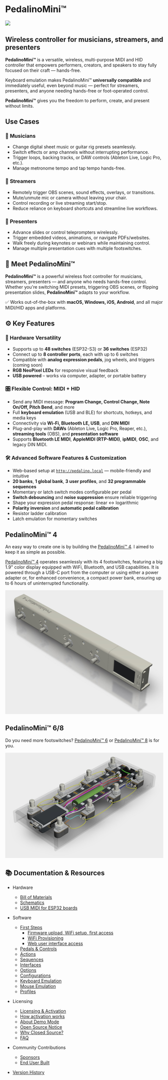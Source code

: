 # PedalinoMini™

[![](./doc/images/PedalinoMini486.png)](https://github.com/alf45tar/PedalinoMini-6)

## Wireless controller for musicians, streamers, and presenters

**PedalinoMini™** is a versatile, wireless, multi-purpose MIDI and HID controller that empowers performers, creators, and speakers to stay fully focused on their craft — hands-free.

Keyboard emulation makes PedalinoMini™ **universally compatible** and immediately useful, even beyond music — perfect for streamers, presenters, and anyone needing hands-free or foot-operated control.

**PedalinoMini™** gives you the freedom to perform, create, and present without limits.

## **Use Cases**

### 🎸 **Musicians**

- Change digital sheet music or guitar rig presets seamlessly.
- Switch effects or amp channels without interrupting performance.
- Trigger loops, backing tracks, or DAW controls (Ableton Live, Logic Pro, etc.).
- Manage metronome tempo and tap tempo hands-free.

### 🎥 **Streamers**

- Remotely trigger OBS scenes, sound effects, overlays, or transitions.
- Mute/unmute mic or camera without leaving your chair.
- Control recording or live streaming start/stop.
- Reduce reliance on keyboard shortcuts and streamline live workflows.

### 🎤 **Presenters**

- Advance slides or control teleprompters wirelessly.
- Trigger embedded videos, animations, or navigate PDFs/websites.
- Walk freely during keynotes or webinars while maintaining control.
- Manage multiple presentation cues with multiple footswitches.

## 🚀 Meet PedalinoMini™

**PedalinoMini™** is a powerful wireless foot controller for musicians, streamers, presenters — and anyone who needs hands-free control. Whether you're switching MIDI presets, triggering OBS scenes, or flipping presentation slides, **PedalinoMini™** adapts to your workflow.

✅ Works out-of-the-box with **macOS, Windows, iOS, Android**, and all major MIDI/HID apps and platforms.

## ⚙️ Key Features

### 🧱 Hardware Versatility

- Supports up to **48 switches** (ESP32-S3) or **36 switches** (ESP32)
- Connect up to **8 controller ports**, each with up to 6 switches
- Compatible with **analog expression pedals**, jog wheels, and triggers (coming soon)
- **RGB NeoPixel LEDs** for responsive visual feedback
- **USB powered** – works via computer, adapter, or portable battery

### 🎛 Flexible Control: MIDI + HID

- Send any MIDI message: **Program Change, Control Change, Note On/Off, Pitch Bend**, and more
- Full **keyboard emulation** (USB and BLE) for shortcuts, hotkeys, and media keys
- Connectivity via **Wi-Fi, Bluetooth LE, USB**, and **DIN MIDI**
- Plug-and-play with **DAWs** (Ableton Live, Logic Pro, Reaper, etc.), **streaming tools** (OBS), and **presentation software**
- Supports **Bluetooth LE MIDI**, **AppleMIDI (RTP-MIDI)**, **ipMIDI**, **OSC**, and legacy DIN MIDI.

### 🛠️ Advanced Software Features & Customization

- Web-based setup at [`http://pedalino.local`](http://pedalino.local) — mobile-friendly and intuitive
- **20 banks**, **1 global bank**, **3 user profiles**, and **32 programmable sequences**
- Momentary or latch switch modes configurable per pedal
- **Switch debouncing** and **noise suppression** ensure reliable triggering
- Shape your expression pedal response: linear ↔ logarithmic
- **Polarity inversion** and **automatic pedal calibration**
- Resistor ladder calibration
- Latch emulation for momentary switches

## PedalinoMini™ 4

An easy way to create one is by building the [PedalinoMini™ 4](https://github.com/alf45tar/PedalinoMini-4). I aimed to keep it as simple as possible.

[PedalinoMini™ 4](https://github.com/alf45tar/PedalinoMini-4) operates seamlessly with its 4 footswitches, featuring a big 1.9" color display equipped with WiFi, Bluetooth, and USB capabilities. It is powered through a USB-C port from the computer or using either a power adapter or, for enhanced convenience, a compact power bank, ensuring up to 6 hours of uninterrupted functionality.

[![](https://github.com/alf45tar/PedalinoMini-4/blob/main/images/PedalinoMini%204.jpg)](https://github.com/alf45tar/PedalinoMini-4)

## PedalinoMini™ 6/8

Do you need more footswitches? [PedalinoMini™ 6](https://github.com/alf45tar/PedalinoMini-6) or [PedalinoMini™ 8](https://github.com/alf45tar/PedalinoMini-8) is for you.

[![](https://github.com/alf45tar/PedalinoMini-8/blob/fde349a01218d866c310c22895a28c323da8b707/images/PedalinoMini%208%20Naked.jpg)](https://github.com/alf45tar/PedalinoMini-8)

## 📚 Documentation & Resources

- Hardware
  - [Bill of Materials](<doc/BOM and Schematics.md#bill-of-materials>)
  - [Schematics](<doc/BOM and Schematics#schematic>)
  - [USB MIDI for ESP32 boards](<doc/USB MIDI for ESP32.md>)

- Software
  - [First Steps](<doc/First Steps.md>)
    - [Firmware upload, WiFi setup, first access](<doc/First Steps.md#how-to-upload-firmware-wifi-provisioning-and-first-access-to-web-user-interface>)
    - [WiFi Provisioning](<doc/First Steps.md#how-to-connect-pedalinomini-to-a-wifi-network>)
    - [Web user interface access](<doc/First Steps.md#how-to-connect-to-the-web-user-intertace>)
  - [Pedals & Controls](<doc/Pedals and Controls.md>)
  - [Actions](<doc/Actions.md>)
  - [Sequences](<doc/Sequences.md>)
  - [Interfaces](<doc/Interfaces.md>)
  - [Options](<doc/Options.md>)
  - [Configurations](<doc/Configurations.md>)
  - [Keyboard Emulation](<doc/Keyboard Emulation.md>)
  - [Mouse Emulation](<doc/Mouse Emulation.md>)
  - [Profiles](<doc/Profiles.md>)

- Licensing
  - [Licensing & Activation](<doc/Licensing.md#-licensing--activation>)
  - [How activation works](<doc/Licensing.md#-how-activation-works>)
  - [About Demo Mode](<doc/Licensing.md#-about-demo-mode>)
  - [Open Source Notice](<doc/Licensing.md#-open-source-notice>)
  - [Why Closed Source?](<doc/Licensing.md#-why-move-to-closed-source>)
  - [FAQ](<doc/Licensing.md#-frequently-asked-questions-faq>)

- Community Contributions
  - [Sponsors](<doc/Sponsors.md>)
  - [End User Built](<doc/End User Built.md>)

- [Version History](<doc/Versions History.md>)